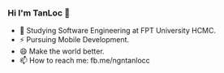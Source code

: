 ### Hi I'm TanLoc 👋

<!-- <img title="" src="https://icons-for-free.com/iconfiles/png/512/super+thor+wings+icon-1320166699905266736.png" alt="Alt Text" width="150" data-align="inline"> -->

- 🌱 Studying Software Engineering at FPT University HCMC.
- ⚡ Pursuing Mobile Development.
- 😄 Make the world better.
- 📫 How to reach me: fb.me/ngntanlocc
